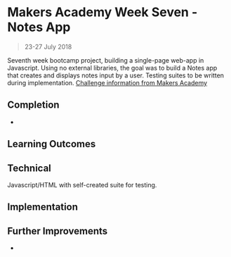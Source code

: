 # Makers Academy Week Seven - Notes App
> 23-27 July 2018

Seventh week bootcamp project, building a single-page web-app in Javascript. Using no external libraries, the goal was to build a Notes app that creates and displays notes input by a user. Testing suites to be written during implementation. [Challenge information from Makers Academy](https://github.com/makersacademy/course/blob/master/further_javascript/00_challenge_track.md)

## Completion

*

## Learning Outcomes



## Technical

Javascript/HTML with self-created suite for testing.

## Implementation



## Further Improvements

*
